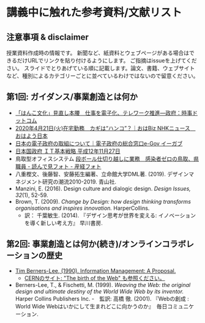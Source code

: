 # 講義中に触れた参考資料/文献リスト
## 注意事項 & disclaimer
授業資料作成時の情報です。
新聞など、紙資料とウェブページがある場合はできるだけURLでリンクを貼り付けるようにします。
ご指摘はissueを上げてください。
スライドでとりあげている順に記載します。論文、書籍、ウェブサイトなど、種別によるカテゴリーごとに並べているわけではないので留意ください。

## 第1回: ガイダンス/事業創造とは何か
- [「はんこ文化」見直し本腰　仕事を電子化、テレワーク推進―政府：時事ドットコム](https://www.jiji.com/jc/article?k=2020042000813)
- [2020年4月21日\(火\)在宅勤務　カギは“ハンコ”？｜おはBiz NHKニュース　おはよう日本](https://www.nhk.or.jp/ohayou/biz/20200421/index.html)
- [日本の電子政府の取組について｜電子政府の総合窓口e\-Gov イーガブ](https://www.e-gov.go.jp/doc/action.html)
- [日本国政府 ＩＴ基本戦略 平成12年11月27日](http://www.kantei.go.jp/jp/it/goudoukaigi/dai6/6siryou2.html)
- 鳥取型オフィスシステム [段ボール仕切り越しに業務　感染者ゼロの鳥取、県職員 \- 読んで見フォト \- 産経フォト](https://www.sankei.com/photo/story/news/200331/sty2003310019-n1.html)
- 八重樫文、後藤智、安藤拓生編著、立命館大学DML著. (2019). デザインマネジメント研究の潮流2010-2019. 青山社.
- Manzini, E. (2016). Design culture and dialogic design. *Design Issues, 32*(1), 52-59.
- Brown, T. (2009). *Change by Design: how design thinking transforms organisations and inspires innovation.* HarperCollins.
  - 訳： 千葉敏生. (2014). 『デザイン思考が世界を変える: イノベーションを導く新しい考え方』 早川書房.
  
## 第2回: 事業創造とは何か(続き)/オンラインコラボレーションの歴史 
- [Tim Berners\-Lee, (1990). Information Management: A Proposal.](https://www.w3.org/History/1989/proposal.html)
  - [CERNのサイト: "The birth of the Web" も参照ください。](https://home.cern/science/computing/birth-web)
- Berners-Lee, T., & Fischetti, M. (1999). *Weaving the Web: the original design and ultimate destiny of the World Wide Web by its inventor.* Harper Collins Publishers Inc.
  -　監訳: 高橋 徹. (2001). 『Webの創成 : World Wide Webはいかにして生まれどこに向かうのか』　毎日コミュニケーション.

